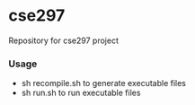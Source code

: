 # cse297
Repository for cse297 project 

### Usage
* sh recompile.sh to generate executable files
* sh run.sh to run executable files
